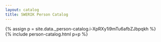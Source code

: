 ```yaml
---
layout: catalog
title: SWERIK Person Catalog
---
```

{% assign p = site.data._person-catalog.i-XpRXy1i9mTu6afbZJbpqkh %}
{% include person-catalog.html p=p %}

